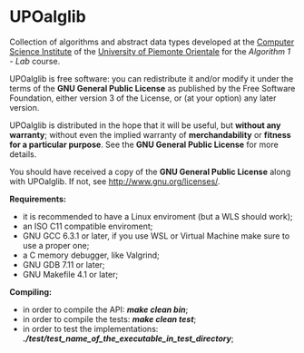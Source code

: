 UPOalglib
==========

Collection of algorithms and abstract data types developed at the [Computer Science Institute](http://www.di.unipmn.it) of the [University of Piemonte Orientale](http://www.uniupo.it) for the *Algorithm 1 - Lab* course.

UPOalglib is free software: you can redistribute it and/or modify
it under the terms of the **GNU General Public License** as published by
the Free Software Foundation, either version 3 of the License, or
(at your option) any later version.

UPOalglib is distributed in the hope that it will be useful,
but **without any warranty**; without even the implied warranty of
**merchandability** or **fitness for a particular purpose**.  See the
**GNU General Public License** for more details.

You should have received a copy of the **GNU General Public License**
along with UPOalglib.  If not, see <http://www.gnu.org/licenses/>.

**Requirements:** 
* it is recommended to have a Linux enviroment (but a WLS should work);
* an ISO C11 compatible enviroment;
* GNU GCC 6.3.1 or later, if you use WSL or Virtual Machine make sure to use a proper one;
* a C memory debugger, like Valgrind;
* GNU GDB 7.11 or later;
* GNU Makefile 4.1 or later;

**Compiling:**
* in order to compile the API: _**make clean bin**_;
* in order to compile the tests: _**make clean test**_;
* in order to test the implementations: _**./test/test_name_of_the_executable_in_test_directory**_;
